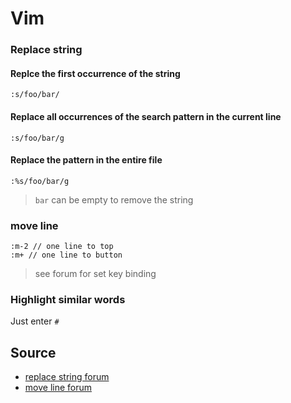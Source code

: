 # Vim

### Replace string

#### Replce the first occurrence of the string

```
:s/foo/bar/
```

#### Replace all occurrences of the search pattern in the current line

```
:s/foo/bar/g
```

#### Replace the pattern in the entire file

```
:%s/foo/bar/g
```

> `bar` can be empty to remove the string

### move line

```
:m-2 // one line to top
:m+ // one line to button
```

> see forum for set key binding

### Highlight similar words

Just enter `#`

## Source

- [replace string forum](https://stackoverflow.com/questions/19994922/find-and-replace-strings-in-vim-on-multiple-lines)
- [move line forum](https://vi.stackexchange.com/questions/2674/how-can-i-easily-move-a-line?newreg=56ad4fbfe6e24117b82d3b38c0b1a3de)
